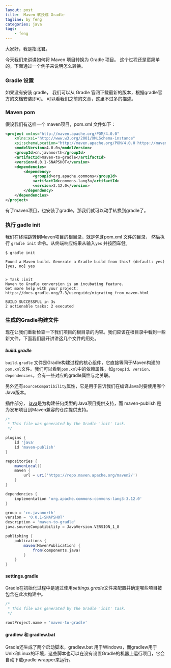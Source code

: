```yaml
---
layout: post
title:  Maven 转换成 Gradle
tagline: by feng
categories: java
tags: 
    - feng
---
```


大家好，我是指北君。

今天我们来讲讲如何将 Maven 项目转换为 Gradle 项目。 这个过程还是蛮简单的，下面通过一个例子来说明怎么转换。

<!--more-->

### Gradle 设置

如果没有安装 gradle， 我们可以从 Gradle 官网下载最新的版本，根据gradle官方的文档安装即可。 可以看我们之前的文章，这里不过多的描述。

### Maven pom

假设我们有这样一个 maven项目，pom.xml 文件如下：

```xml
<project xmlns="http://maven.apache.org/POM/4.0.0"
    xmlns:xsi="http://www.w3.org/2001/XMLSchema-instance"
    xsi:schemaLocation="http://maven.apache.org/POM/4.0.0 https://maven.apache.org/xsd/maven-4.0.0.xsd">
    <modelVersion>4.0.0</modelVersion>
    <groupId>cn.javanorth</groupId>
    <artifactId>maven-to-gradle</artifactId>
    <version>0.0.1-SNAPSHOT</version>
    <dependencies>
        <dependency>
            <groupId>org.apache.commons</groupId>
            <artifactId>commons-lang3</artifactId>
            <version>3.12.0</version>
        </dependency>
    </dependencies>
</project>
```

有了maven项目，也安装了gradle，那我们就可以动手转换到gradle了。

### 执行 gadle init

我们在终端跳转到Maven项目的根目录，就是包含pom.xml 文件的目录， 然后执行 `gradle init` 命令。从终端响应结果从输入`yes` 并按回车健。

```Shell
$ gradle init

Found a Maven build. Generate a Gradle build from this? (default: yes) [yes, no] yes


> Task :init
Maven to Gradle conversion is an incubating feature.
Get more help with your project: https://docs.gradle.org/7.3/userguide/migrating_from_maven.html

BUILD SUCCESSFUL in 3s
2 actionable tasks: 2 executed
```

### 生成的Gradle构建文件

现在让我们重新检查一下我们项目的根目录的内容。我们应该在根目录中看到一些新文件，下面我们展开讲讲这几个文件的用处。

#### *build.gradle*

`build.gradle` 文件是Gradle构建过程的核心组件，它直接等同于Maven构建的`pom.xml`文件。我们可以看到`pom.xml`中的依赖属性，如`groupId、version、dependencies`，会有一些对应的gradle属性与之关联。

另外还有`sourceCompatibility`属性，它是用于告诉我们在编译Java时要使用哪个Java版本。

插件部分， [java](https://docs.gradle.org/current/userguide/java_plugin.html#java_plugin)是为构建任何类型的Java项目提供支持，而 maven-publish 是为发布项目到Maven兼容的仓库提供支持。

```groovy
/*
 * This file was generated by the Gradle 'init' task.
 */

plugins {
    id 'java'
    id 'maven-publish'
}

repositories {
    mavenLocal()
    maven {
        url = uri('https://repo.maven.apache.org/maven2/')
    }
}

dependencies {
    implementation 'org.apache.commons:commons-lang3:3.12.0'
}

group = 'cn.javanorth'
version = '0.0.1-SNAPSHOT'
description = 'maven-to-gradle'
java.sourceCompatibility = JavaVersion.VERSION_1_8

publishing {
    publications {
        maven(MavenPublication) {
            from(components.java)
        }
    }
}
```

#### settings.gradle

Gradle在初始化过程中是通过使用*settings.gradle*文件来配置并确定哪些项目被包含在此次构建中。

```gradle
/*
 * This file was generated by the Gradle 'init' task.
 */

rootProject.name = 'maven-to-gradle'
```

#### gradlew 和 gradlew.bat

Gradle还生成了两个启动脚本，gradlew.bat 用于Windows，而gradlew用于Unix和Linux的环境，这些脚本也可以在没有设置Gradle的机器上运行项目，它会自动下载gradle wrapper来运行。
